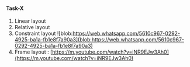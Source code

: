 #### Task-X
1. Linear layout 
2. Relative layout
3. Constraint layout ![blob:https://web.whatsapp.com/5610c967-0292-4925-ba1a-fb1e8f7a90a3](blob:https://web.whatsapp.com/5610c967-0292-4925-ba1a-fb1e8f7a90a3)
4. Frame layout : [https://m.youtube.com/watch?v=iNR9EJw3Ah0](https://m.youtube.com/watch?v=iNR9EJw3Ah0)

